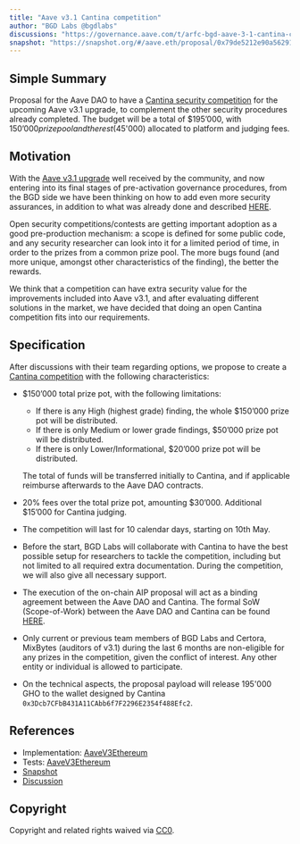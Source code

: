 ```yaml
---
title: "Aave v3.1 Cantina competition"
author: "BGD Labs @bgdlabs"
discussions: "https://governance.aave.com/t/arfc-bgd-aave-3-1-cantina-competition/17485"
snapshot: "https://snapshot.org/#/aave.eth/proposal/0x79de5212e90a562918f72d47809bba5af1221cce4a8cd6dd38b89f38984e90ee"
---
```


## Simple Summary

Proposal for the Aave DAO to have a [Cantina security competition](https://cantina.xyz/competitions) for the upcoming Aave v3.1 upgrade, to complement the other security procedures already completed.
The budget will be a total of $195’000, with $150’000 prize pool and the rest ($45'000) allocated to platform and judging fees.

## Motivation

With the [Aave v3.1 upgrade](https://governance.aave.com/t/bgd-aave-v3-1-and-aave-origin/17305) well received by the community, and now entering into its final stages of pre-activation governance procedures, from the BGD side we have been thinking on how to add even more security assurances, in addition to what was already done and described [HERE](https://governance.aave.com/t/bgd-aave-v3-1-and-aave-origin/17305#security-16).

Open security competitions/contests are getting important adoption as a good pre-production mechanism: a scope is defined for some public code, and any security researcher can look into it for a limited period of time, in order to the prizes from a common prize pool. The more bugs found (and more unique, amongst other characteristics of the finding), the better the rewards.

We think that a competition can have extra security value for the improvements included into Aave v3.1, and after evaluating different solutions in the market, we have decided that doing an open Cantina competition fits into our requirements.

## Specification

After discussions with their team regarding options, we propose to create a [Cantina competition](<(https://cantina.xyz/competitions)>) with the following characteristics:

- $150’000 total prize pot, with the following limitations:

  - If there is any High (highest grade) finding, the whole $150’000 prize pot will be distributed.
  - If there is only Medium or lower grade findings, $50’000 prize pot will be distributed.
  - If there is only Lower/Informational, $20’000 prize pot will be distributed.

  The total of funds will be transferred initially to Cantina, and if applicable reimburse afterwards to the Aave DAO contracts.

- 20% fees over the total prize pot, amounting $30’000. Additional $15’000 for Cantina judging.

- The competition will last for 10 calendar days, starting on 10th May.

- Before the start, BGD Labs will collaborate with Cantina to have the best possible setup for researchers to tackle the competition, including but not limited to all required extra documentation. During the competition, we will also give all necessary support.

- The execution of the on-chain AIP proposal will act as a binding agreement between the Aave DAO and Cantina. The formal SoW (Scope-of-Work) between the Aave DAO and Cantina can be found [HERE](https://drive.google.com/file/d/1lGBLa9wqOC6Dvuv7jloqEoghNP-7wkb9/view).

- Only current or previous team members of BGD Labs and Certora, MixBytes (auditors of v3.1) during the last 6 months are non-eligible for any prizes in the competition, given the conflict of interest. Any other entity or individual is allowed to participate.

- On the technical aspects, the proposal payload will release 195'000 GHO to the wallet designed by Cantina `0x3Dcb7CFbB431A11CAbb6f7F2296E2354f488Efc2`.

## References

- Implementation: [AaveV3Ethereum](https://github.com/bgd-labs/aave-proposals-v3/blob/main/src/20240503_AaveV3Ethereum_AaveV31CantinaCompetition/AaveV3Ethereum_AaveV31CantinaCompetition_20240503.sol)
- Tests: [AaveV3Ethereum](https://github.com/bgd-labs/aave-proposals-v3/blob/main/src/20240503_AaveV3Ethereum_AaveV31CantinaCompetition/AaveV3Ethereum_AaveV31CantinaCompetition_20240503.t.sol)
- [Snapshot](https://snapshot.org/#/aave.eth/proposal/0x79de5212e90a562918f72d47809bba5af1221cce4a8cd6dd38b89f38984e90ee)
- [Discussion](https://governance.aave.com/t/arfc-bgd-aave-3-1-cantina-competition/17485)

## Copyright

Copyright and related rights waived via [CC0](https://creativecommons.org/publicdomain/zero/1.0/).
